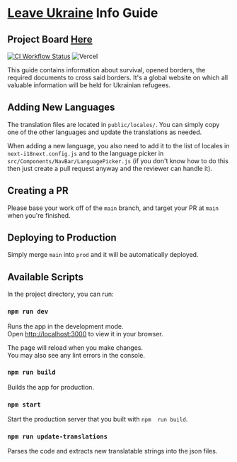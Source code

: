 # [Leave Ukraine](https://leaveukraine.com/) Info Guide

## Project Board [Here](https://github.com/orgs/Ukraine-Relief-Efforts/projects/1/views/4)

[![CI Workflow Status](https://github.com/Ukraine-Relief-Efforts/ukraine-info-guide/actions/workflows/ci.yml/badge.svg)](https://github.com/Ukraine-Relief-Efforts/ukraine-info-guide/actions)
![Vercel](https://therealsujitk-vercel-badge.vercel.app/?app=ukraine-info-guide)

This guide contains information about survival, opened borders, the required documents to cross said borders. It's a global website on which all valuable information will be held for Ukrainian refugees.


## Adding New Languages

The translation files are located in `public/locales/`. You can simply copy
one of the other languages and update the translations as needed.

When adding a new language, you also need to add it to the list of locales in
`next-i18next.config.js` and to the language picker in
`src/Components/NavBar/LanguagePicker.js` (if you don't know how to do
this then just create a pull request anyway and the reviewer can handle it).

## Creating a PR

Please base your work off of the `main` branch, and target your PR at `main`
when you're finished.

## Deploying to Production

Simply merge `main` into `prod` and it will be automatically deployed.

## Available Scripts

In the project directory, you can run:

### `npm run dev`

Runs the app in the development mode.\
Open [http://localhost:3000](http://localhost:3000) to view it in your browser.

The page will reload when you make changes.\
You may also see any lint errors in the console.

### `npm run build`

Builds the app for production.

### `npm start`

Start the production server that you built with `npm  run build`.

### `npm run update-translations`

Parses the code and extracts new translatable strings into the json files.
